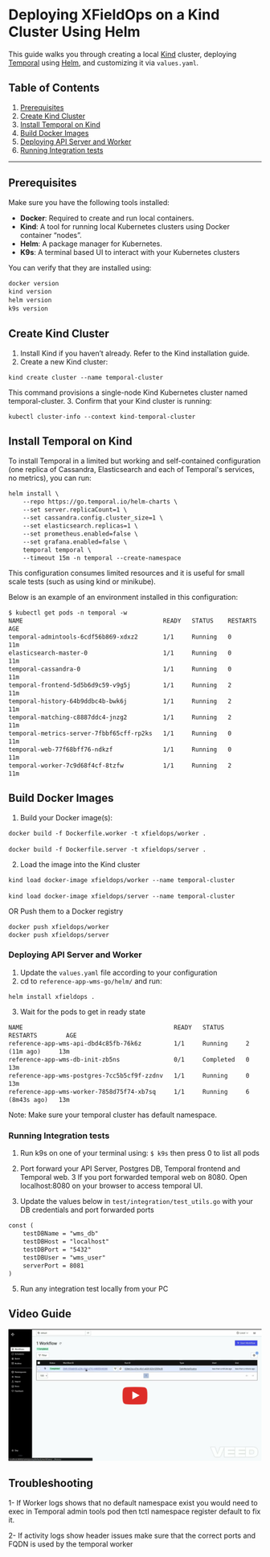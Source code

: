 # Deploying XFieldOps on a Kind Cluster Using Helm

This guide walks you through creating a local [Kind](https://kind.sigs.k8s.io/) cluster, deploying [Temporal](https://temporal.io/) using [Helm](https://helm.sh/), and customizing it via `values.yaml`.

## Table of Contents

1. [Prerequisites](#prerequisites)
2. [Create Kind Cluster](#create-kind-cluster)
3. [Install Temporal on Kind](#install-temporal-on-kind)
4. [Build Docker Images ](#build-docker-images)
5. [Deploying API Server and Worker](#deploying-api-server-and-worker)
6. [Running Integration tests](#running-integration-tests)
---

## Prerequisites

Make sure you have the following tools installed:

- **Docker**: Required to create and run local containers.
- **Kind**: A tool for running local Kubernetes clusters using Docker container “nodes”.
- **Helm**: A package manager for Kubernetes.
- **K9s**: A terminal based UI to interact with your Kubernetes clusters

You can verify that they are installed using:

```bash
docker version
kind version
helm version
k9s version
```
## Create Kind Cluster

1. Install Kind if you haven’t already. Refer to the Kind installation guide.
2. Create a new Kind cluster:
```
kind create cluster --name temporal-cluster
```
This command provisions a single-node Kind Kubernetes cluster named temporal-cluster.
3. Confirm that your Kind cluster is running:
```
kubectl cluster-info --context kind-temporal-cluster
```

## Install Temporal on Kind 

To install Temporal in a limited but working and self-contained configuration (one replica of Cassandra, Elasticsearch and each of Temporal's services, no metrics), you can run:

```
helm install \
    --repo https://go.temporal.io/helm-charts \
    --set server.replicaCount=1 \
    --set cassandra.config.cluster_size=1 \
    --set elasticsearch.replicas=1 \
    --set prometheus.enabled=false \
    --set grafana.enabled=false \
    temporal temporal \
    --timeout 15m -n temporal --create-namespace
```
This configuration consumes limited resources and it is useful for small scale tests (such as using kind or minikube).

Below is an example of an environment installed in this configuration:

```
$ kubectl get pods -n temporal -w
NAME                                       READY   STATUS    RESTARTS   AGE
temporal-admintools-6cdf56b869-xdxz2       1/1     Running   0          11m
elasticsearch-master-0                     1/1     Running   0          11m
temporal-cassandra-0                       1/1     Running   0          11m
temporal-frontend-5d5b6d9c59-v9g5j         1/1     Running   2          11m
temporal-history-64b9ddbc4b-bwk6j          1/1     Running   2          11m
temporal-matching-c8887ddc4-jnzg2          1/1     Running   2          11m
temporal-metrics-server-7fbbf65cff-rp2ks   1/1     Running   0          11m
temporal-web-77f68bff76-ndkzf              1/1     Running   0          11m
temporal-worker-7c9d68f4cf-8tzfw           1/1     Running   2          11m
```

## Build Docker Images
1. Build your Docker image(s):
```
docker build -f Dockerfile.worker -t xfieldops/worker .

docker build -f Dockerfile.server -t xfieldops/server .
```

2. Load the image into the Kind cluster
```
kind load docker-image xfieldops/worker --name temporal-cluster

kind load docker-image xfieldops/server --name temporal-cluster
```
OR
Push them to a Docker registry
```
docker push xfieldops/worker
docker push xfieldops/server
```

### Deploying API Server and Worker

1. Update the ```values.yaml``` file according to your configuration
2. cd to ```reference-app-wms-go/helm/``` and run:
```
helm install xfieldops .
```
3. Wait for the pods to get in ready state 
```
NAME                                          READY   STATUS      RESTARTS        AGE
reference-app-wms-api-dbd4c85fb-76k6z         1/1     Running     2 (11m ago)     13m
reference-app-wms-db-init-zb5ns               0/1     Completed   0               13m
reference-app-wms-postgres-7cc5b5cf9f-zzdnv   1/1     Running     0               13m
reference-app-wms-worker-7858d75f74-xb7sq     1/1     Running     6 (8m43s ago)   13m
```
Note: Make sure your temporal cluster has default namespace.

### Running Integration tests

1. Run k9s on one of your terminal using:
``
$ k9s
``
then press 0 to list all pods

2. Port forward your API Server, Postgres DB, Temporal frontend and Temporal web.
3 If you port forwarded temporal web on 8080. Open localhost:8080 on your browser to access temporal UI.
4. Update the values below in ```test/integration/test_utils.go``` with your DB credentials and port forwarded ports

```
const (
	testDBName = "wms_db"
	testDBHost = "localhost"
	testDBPort = "5432"
	testDBUser = "wms_user"
	serverPort = 8081
)
```
5. Run any integration test locally from your PC


## Video Guide


[![XFieldOps Introduction](./thumbnail.png)](https://youtu.be/m5ocyT_NtOs)
## Troubleshooting

1- If Worker logs shows that no default namespace exist you would need to exec in Temporal admin tools pod then tctl namespace register default to fix it.

2- If activity logs show header issues make sure that the correct ports and FQDN is used by the temporal worker

